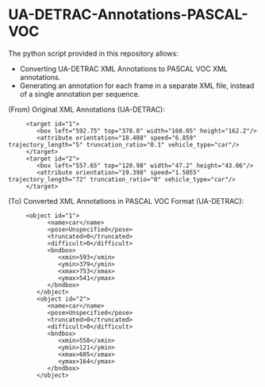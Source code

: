 # UA-DETRAC-Annotations-PASCAL-VOC
The python script provided in this repository allows:
- Converting UA-DETRAC XML Annotations to PASCAL VOC XML annotations.
- Generating an annotation for each frame in a separate XML file, instead of a single annotation per sequence.

(From) Original XML Annotations (UA-DETRAC):

         <target id="1">
            <box left="592.75" top="378.8" width="160.05" height="162.2"/>
            <attribute orientation="18.488" speed="6.859" trajectory_length="5" truncation_ratio="0.1" vehicle_type="car"/>
         </target>
         <target id="2">
            <box left="557.65" top="120.98" width="47.2" height="43.06"/>
            <attribute orientation="19.398" speed="1.5055" trajectory_length="72" truncation_ratio="0" vehicle_type="car"/>
         </target>
         

(To) Converted XML Annotations in PASCAL VOC Format (UA-DETRAC): 

         
         <object id="1">
               <name>car</name>
               <pose>Unspecified</pose>
               <truncated>0</truncated>
               <difficult>0</difficult>
               <bndbox>
                  <xmin>593</xmin>
                  <ymin>379</ymin>
                  <xmax>753</xmax>
                  <ymax>541</ymax>
               </bndbox>
            </object>
            <object id="2">
               <name>car</name>
               <pose>Unspecified</pose>
               <truncated>0</truncated>
               <difficult>0</difficult>
               <bndbox>
                  <xmin>558</xmin>
                  <ymin>121</ymin>
                  <xmax>605</xmax>
                  <ymax>164</ymax>
               </bndbox>
            </object>
         

   
   
